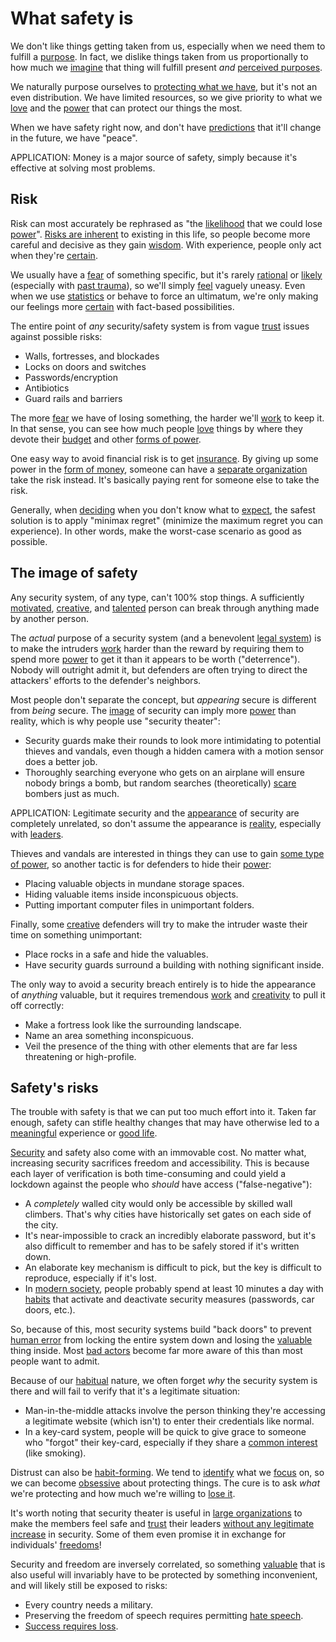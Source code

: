 
# What safety is

We don't like things getting taken from us, especially when we need them to fulfill a [purpose](purpose.md). In fact, we dislike things taken from us proportionally to how much we [imagine](imagination.md) that thing will fulfill present *and* [perceived purposes](power.md).

We naturally purpose ourselves to [protecting what we have](safety-security.md), but it's not an even distribution. We have limited resources, so we give priority to what we [love](people-love.md) and the [power](power.md) that can protect our things the most.

When we have safety right now, and don't have [predictions](imagination.md) that it'll change in the future, we have "peace".

APPLICATION: Money is a major source of safety, simply because it's effective at solving most problems.

## Risk

Risk can most accurately be rephrased as "the [likelihood](imagination.md) that we could lose [power](power.md)". [Risks are inherent](trust.md) to existing in this life, so people become more careful and decisive as they gain [wisdom](understanding.md). With experience, people only act when they're [certain](understanding-certainty.md).

We usually have a [fear](mind-feelings-fear.md) of something specific, but it's rarely [rational](logic.md) or [likely](math.md) (especially with [past trauma](hardship-ptsd.md)), so we'll simply [feel](mind-feelings.md) vaguely uneasy. Even when we use [statistics](math.md) or behave to force an ultimatum, we're only making our feelings more [certain](understanding-certainty.md) with fact-based possibilities.

The entire point of *any* security/safety system is from vague [trust](trust.md) issues against possible risks:

- Walls, fortresses, and blockades
- Locks on doors and switches
- Passwords/encryption
- Antibiotics
- Guard rails and barriers

The more [fear](mind-feelings-fear.md) we have of losing something, the harder we'll [work](results.md) to keep it. In that sense, you can see how much people [love](people-love.md) things by where they devote their [budget](money-3_budget.md) and other [forms of power](power-types.md).

One easy way to avoid financial risk is to get [insurance](money-insurance.md). By giving up some power in the [form of money](power-types.md), someone can have a [separate organization](groups-large.md) take the risk instead. It's basically paying rent for someone else to take the risk.

Generally, when [deciding](decisions.md) when you don't know what to [expect](imagination.md), the safest solution is to apply "minimax regret" (minimize the maximum regret you can experience). In other words, make the worst-case scenario as good as possible.

## The image of safety

Any security system, of any type, can't 100% stop things. A sufficiently [motivated](purpose.md), [creative](mind-creativity.md), and [talented](humanity.md) person can break through anything made by another person.

The *actual* purpose of a security system (and a benevolent [legal system](people-boundaries.md)) is to make the intruders [work](results.md) harder than the reward by requiring them to spend more [power](power.md) to get it than it appears to be worth ("deterrence"). Nobody will outright admit it, but defenders are often trying to direct the attackers' efforts to the defender's neighbors.

Most people don't separate the concept, but *appearing* secure is different from *being* secure. The [image](image.md) of security can imply more [power](power.md) than reality, which is why people use "security theater":

- Security guards make their rounds to look more intimidating to potential thieves and vandals, even though a hidden camera with a motion sensor does a better job.
- Thoroughly searching everyone who gets on an airplane will ensure nobody brings a bomb, but random searches (theoretically) [scare](mind-feelings-fear.md) bombers just as much.

APPLICATION: Legitimate security and the [appearance](image.md) of security are completely unrelated, so don't assume the appearance is [reality](reality.md), especially with [leaders](groups-large.md).

Thieves and vandals are interested in things they can use to gain [some type of power](power-types.md), so another tactic is for defenders to hide their [power](power.md):

- Placing valuable objects in mundane storage spaces.
- Hiding valuable items inside inconspicuous objects.
- Putting important computer files in unimportant folders.

Finally, some [creative](mind-creativity.md) defenders will try to make the intruder waste their time on something unimportant:

- Place rocks in a safe and hide the valuables.
- Have security guards surround a building with nothing significant inside.

The only way to avoid a security breach entirely is to hide the appearance of *anything* valuable, but it requires tremendous [work](results.md) and [creativity](mind-creativity.md) to pull it off correctly:

- Make a fortress look like the surrounding landscape.
- Name an area something inconspicuous.
- Veil the presence of the thing with other elements that are far less threatening or high-profile.

## Safety's risks

The trouble with safety is that we can put too much effort into it. Taken far enough, safety can stifle healthy changes that may have otherwise led to a [meaningful](meaning.md) experience or [good life](goodlife.md).

[Security](safety-security.md) and safety also come with an immovable cost. No matter what, increasing security sacrifices freedom and accessibility. This is because each layer of verification is both time-consuming and could yield a lockdown against the people who *should* have access ("false-negative"):

- A *completely* walled city would only be accessible by skilled wall climbers. That's why cities have historically set gates on each side of the city.
- It's near-impossible to crack an incredibly elaborate password, but it's also difficult to remember and has to be safely stored if it's written down.
- An elaborate key mechanism is difficult to pick, but the key is difficult to reproduce, especially if it's lost.
- In [modern society](technology.md), people probably spend at least 10 minutes a day with [habits](habits.md) that activate and deactivate security measures (passwords, car doors, etc.).

So, because of this, most security systems build "back doors" to prevent [human error](humanity.md) from locking the entire system down and losing the [valuable](values.md) thing inside. Most [bad actors](morality-evil.md) become far more aware of this than most people want to admit.

Because of our [habitual](habits.md) nature, we often forget *why* the security system is there and will fail to verify that it's a legitimate situation:

- Man-in-the-middle attacks involve the person thinking they're accessing a legitimate website (which isn't) to enter their credentials like normal.
- In a key-card system, people will be quick to give grace to someone who "forgot" their key-card, especially if they share a [common interest](people-friends.md) (like smoking).

Distrust can also be [habit-forming](habits.md). We tend to [identify](identity.md) what we [focus](purpose.md) on, so we can become [obsessive](addiction.md) about protecting things. The cure is to ask *what* we're protecting and how much we're willing to [lose it](mind-feelings-fear.md).

It's worth noting that security theater is useful in [large organizations](groups-large.md) to make the members feel safe and [trust](trust.md) their leaders [without any legitimate increase](image-distortion.md) in security. Some of them even promise it in exchange for individuals' [freedoms](decisions.md)!

Security and freedom are inversely correlated, so something [valuable](values.md) that is also useful will invariably have to be protected by something inconvenient, and will likely still be exposed to risks:

- Every country needs a military.
- Preserving the freedom of speech requires permitting [hate speech](leftism.md).
- [Success requires loss](success-5_persevering.md).
